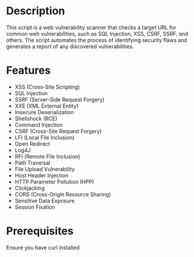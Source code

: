 # Description

This script is a web vulnerability scanner that checks a target URL for common web vulnerabilities, such as SQL Injection, XSS, CSRF, SSRF, and others. The script automates the process of identifying security flaws and generates a report of any discovered vulnerabilities.

# Features

- XSS (Cross-Site Scripting)
- SQL Injection
- SSRF (Server-Side Request Forgery)
- XXE (XML External Entity)
- Insecure Deserialization
- Shellshock (RCE)
- Command Injection
- CSRF (Cross-Site Request Forgery)
- LFI (Local File Inclusion)
- Open Redirect
- Log4J
- RFI (Remote File Inclusion)
- Path Traversal
- File Upload Vulnerability
- Host Header Injection
- HTTP Parameter Pollution (HPP)
- Clickjacking
- CORS (Cross-Origin Resource Sharing)
- Sensitive Data Exposure
- Session Fixation

# Prerequisites

Ensure you have curl installed
